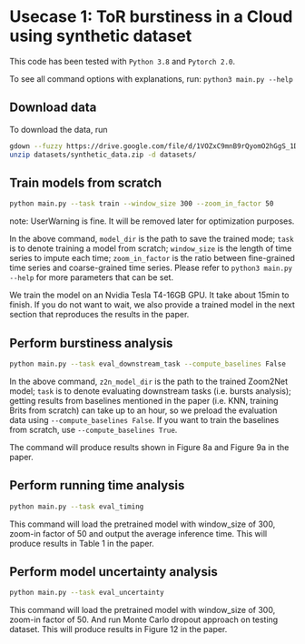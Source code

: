 # Usecase 1: ToR burstiness in a Cloud using synthetic dataset

This code has been tested with `Python 3.8` and `Pytorch 2.0`.

To see all command options with explanations, run: `python3 main.py --help`

## Download data
To download the data, run

```bash
gdown --fuzzy https://drive.google.com/file/d/1VOZxC9mnB9rQyomO2hGgS_1DtIGnT46f/view?usp=sharing -O datasets/
unzip datasets/synthetic_data.zip -d datasets/
```

## Train models from scratch

```bash
python main.py --task train --window_size 300 --zoom_in_factor 50
```
note: UserWarning is fine. It will be removed later for optimization purposes. 

In the above command, `model_dir` is the path to save the trained mode; `task` is to denote training a model from scratch; `window_size` is the length of time series to impute each time; `zoom_in_factor` is the ratio between fine-grained time series and coarse-grained time series. Please refer to `python3 main.py --help` for more parameters that can be set. 

We train the model on an Nvidia Tesla T4-16GB GPU. It take about 15min to finish. If you do not want to wait, we also provide a trained model in the next section that reproduces the results in the paper.

## Perform burstiness analysis

```bash
python main.py --task eval_downstream_task --compute_baselines False
```

In the above command, `z2n_model_dir` is the path to the trained Zoom2Net model; `task` is to denote evaluating downstream tasks (i.e. bursts analysis); getting results from baselines mentioned in the paper (i.e. KNN, training Brits from scratch) can take up to an hour, so we preload the evaluation data using `--compute_baselines False`. If you want to train the baselines from scratch, use `--compute_baselines True`. 

The command will produce results shown in Figure 8a and Figure 9a in the paper. 

## Perform running time analysis
```bash
python main.py --task eval_timing
```

This command will load the pretrained model with window_size of 300, zoom-in factor of 50 and output the average inference time. This will produce results in Table 1 in the paper.

## Perform model uncertainty analysis

```bash
python main.py --task eval_uncertainty
```

This command will load the pretrained model with window_size of 300, zoom-in factor of 50. And run Monte Carlo dropout approach on testing dataset. This will produce results in Figure 12 in the paper. 